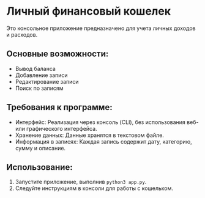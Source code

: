 # Личный финансовый кошелек

Это консольное приложение предназначено для учета личных доходов и расходов.

## Основные возможности:

- Вывод баланса
- Добавление записи
- Редактирование записи
- Поиск по записям

## Требования к программе:

- Интерфейс: Реализация через консоль (CLI), без использования веб- или графического интерфейса.
- Хранение данных: Данные хранятся в текстовом файле.
- Информация в записях: Каждая запись содержит дату, категорию, сумму и описание.

## Использование:

1. Запустите приложение, выполнив `python3 app.py`.
2. Следуйте инструкциям в консоли для работы с кошельком.

